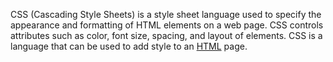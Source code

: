 CSS (Cascading Style Sheets) is a style sheet language used to specify the appearance and formatting of HTML elements on a web page. CSS controls attributes such as color, font size, spacing, and layout of elements.
CSS is a language that can be used to add style to an [HTML](/wiki/HTML) page.
